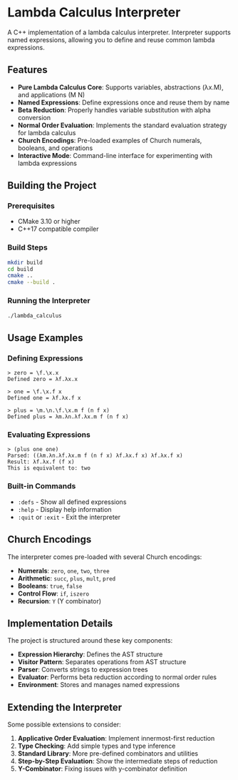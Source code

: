 # Lambda Calculus Interpreter

A C++ implementation of a lambda calculus interpreter. Interpreter supports named expressions, allowing you to define and reuse common lambda expressions.

## Features

- **Pure Lambda Calculus Core**: Supports variables, abstractions (λx.M), and applications (M N)
- **Named Expressions**: Define expressions once and reuse them by name
- **Beta Reduction**: Properly handles variable substitution with alpha conversion
- **Normal Order Evaluation**: Implements the standard evaluation strategy for lambda calculus
- **Church Encodings**: Pre-loaded examples of Church numerals, booleans, and operations
- **Interactive Mode**: Command-line interface for experimenting with lambda expressions

## Building the Project

### Prerequisites

- CMake 3.10 or higher
- C++17 compatible compiler

### Build Steps

```bash
mkdir build
cd build
cmake ..
cmake --build .
```

### Running the Interpreter

```bash
./lambda_calculus
```

## Usage Examples

### Defining Expressions

```
> zero = \f.\x.x
Defined zero = λf.λx.x

> one = \f.\x.f x
Defined one = λf.λx.f x

> plus = \m.\n.\f.\x.m f (n f x)
Defined plus = λm.λn.λf.λx.m f (n f x)
```

### Evaluating Expressions

```
> (plus one one)
Parsed: ((λm.λn.λf.λx.m f (n f x) λf.λx.f x) λf.λx.f x)
Result: λf.λx.f (f x)
This is equivalent to: two
```

### Built-in Commands

- `:defs` - Show all defined expressions
- `:help` - Display help information
- `:quit` or `:exit` - Exit the interpreter

## Church Encodings

The interpreter comes pre-loaded with several Church encodings:

- **Numerals**: `zero`, `one`, `two`, `three`
- **Arithmetic**: `succ`, `plus`, `mult`, `pred`
- **Booleans**: `true`, `false`
- **Control Flow**: `if`, `iszero`
- **Recursion**: `Y` (Y combinator)

## Implementation Details

The project is structured around these key components:

- **Expression Hierarchy**: Defines the AST structure
- **Visitor Pattern**: Separates operations from AST structure
- **Parser**: Converts strings to expression trees
- **Evaluator**: Performs beta reduction according to normal order rules
- **Environment**: Stores and manages named expressions

## Extending the Interpreter

Some possible extensions to consider:

1. **Applicative Order Evaluation**: Implement innermost-first reduction
2. **Type Checking**: Add simple types and type inference
3. **Standard Library**: More pre-defined combinators and utilities
4. **Step-by-Step Evaluation**: Show the intermediate steps of reduction
5. **Y-Combinator**: Fixing issues with y-combinator definition